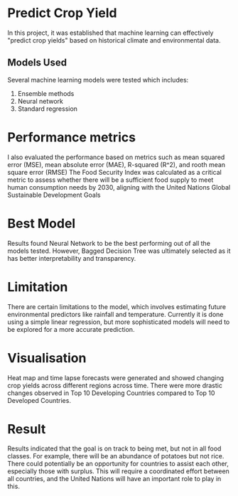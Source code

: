 # Predict Crop Yield

In this project, it was established that machine learning can effectively "predict crop yields" based on historical climate and environmental data.

## Models Used
Several machine learning models were tested which includes:
1. Ensemble methods
2. Neural network
3. Standard regression

# Performance metrics
I also evaluated the performance based on metrics such as mean squared error (MSE), mean absolute error (MAE), R-squared (R^2), and rooth mean square error (RMSE)
The Food Security Index was calculated as a critical metric to assess whether there will be a sufficient food supply to meet human consumption needs by 2030, aligning with the United Nations Global Sustainable Development Goals

# Best Model
Results found Neural Network to be the best performing out of all the models tested.  However, Bagged Decision Tree was ultimately selected as it has better interpretability and transparency. 

# Limitation
There are certain limitations to the model, which involves estimating future environmental predictors like rainfall and temperature. Currently it is done using a simple linear regression, but more sophisticated models will need to be explored for a more accurate prediction.

# Visualisation
Heat map and time lapse forecasts were generated and showed changing crop yields across different regions across time.  There were more drastic changes observed in Top 10 Developing Countries compared to Top 10 Developed Countries.

# Result
Results indicated that the goal is on track to being met, but not in all food classes. For example, there will be an abundance of potatoes but not rice. There could potentially be an opportunity for countries to assist each other, especially those with surplus. This will require a coordinated effort between all countries, and the United Nations will have an important role to play in this.

